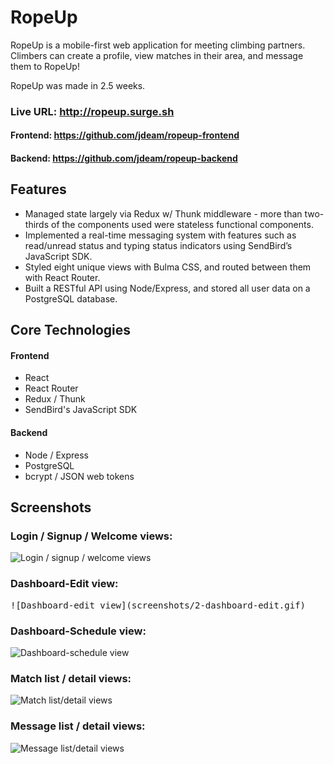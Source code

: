 # RopeUp

RopeUp is a mobile-first web application for meeting climbing partners. Climbers can create a profile, view matches in their area, and message them to RopeUp!

RopeUp was made in 2.5 weeks.

### Live URL: http://ropeup.surge.sh
#### Frontend: https://github.com/jdeam/ropeup-frontend
#### Backend: https://github.com/jdeam/ropeup-backend

## Features
- Managed state largely via Redux w/ Thunk middleware - more than two-thirds of the components used were stateless functional components.
- Implemented a real-time messaging system with features such as read/unread status and typing status indicators using SendBird’s JavaScript SDK.
- Styled eight unique views with Bulma CSS, and routed between them with React Router.
- Built a RESTful API using Node/Express, and stored all user data on a PostgreSQL database.

## Core Technologies
#### Frontend
- React
- React Router
- Redux / Thunk
- SendBird's JavaScript SDK

#### Backend
- Node / Express
- PostgreSQL
- bcrypt / JSON web tokens

## Screenshots
### Login / Signup / Welcome views:
![Login / signup / welcome views](screenshots/1-login-signup-welcome.gif)

### Dashboard-Edit view:
<kbd>
![Dashboard-edit view](screenshots/2-dashboard-edit.gif)
</kbd>

### Dashboard-Schedule view:
![Dashboard-schedule view](screenshots/3-dashboard-schedule.gif)

### Match list / detail views:
![Match list/detail views](screenshots/4-match-list-detail.gif)

### Message list / detail views:
![Message list/detail views](screenshots/5-message-detail-list.gif)
